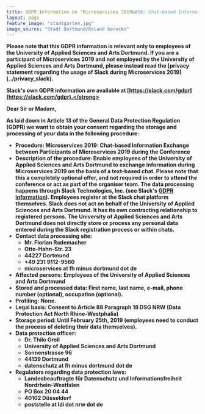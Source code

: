 ```yaml
---
title: GDPR Information on "Microservices 2019&#58; Chat-based Information Exchange between Participants of Microservices 2019 during the Conference"
layout: page
feature_image: "stadtgarten.jpg"
image_source: "Stadt Dortmund/Roland Gorecki"
---
```


<strong>
    Please note that this GDPR information is relevant only to employees of the University of Applied Sciences and Arts Dortmund. If you are a participant of Microservices 2019 and not employed
    by the University of Applied Sciences and Arts Dortmund, please instead read the [privacy statement regarding the usage of Slack during Microservices 2019](../privacy_slack).
</strong>

<strong>Slack's own GDPR information are available at [https://slack.com/gdpr](https://slack.com/gdpr).</strong>

Dear Sir or Madam,

As laid down in Article 13 of the General Data Protection Regulation (GDPR) we want to obtain your consent regarding the storage and processing of your data in the following procedure:

- Procedure: Microservices 2019: Chat-based Information Exchange between Participants of Microservices 2019 during the Conference
- Description of the procedure: Enable employees of the University of Applied Sciences and Arts Dortmund to exchange information during Microservices 2019 on the basis of a text-based chat.
Please note that this a completely optional offer, and not required in order to attend the conference or act as part of the organiser team. The data processing happens through Slack Technologies,
Inc. (see Slack's [GDPR information](https://slack.com/gdpr)). Employees register at the Slack chat platform themselves. Slack does not act on behalf of the University of Applied Sciences and Arts Dortmund. It has its own contracting relationship to registered persons. The University of Applied Sciences and Arts Dortmund does not directly store or process any personal data entered during the Slack registration process or within chats.
- Contact data processing site:
    - Mr. Florian Rademacher
    - Otto-Hahn-Str. 23
    - 44227 Dortmund
    - +49 231 9112-9560
    - microservices at fh minus dortmund dot de
- Affected persons: Employees of the University of Applied Sciences and Arts Dortmund
- Stored and processed data: First name, last name, e-mail, phone number (optional), occupation (optional).
- Profiling: None.
- Legal basis: Consent to Article 88 Paragraph 18 DSG NRW (Data Protection Act North Rhine-Westphalia)
- Storage period: Until February 25th, 2019 (employees need to conduct the process of deleting their data themselves).
- Data protection officer:
    - Dr. Thilo Groll
    - University of Applied Sciences and Arts Dortmund
    - Sonnenstrasse 96
    - 44139 Dortmund
    - datenschutz at fh minus dortmund dot de
- Regulators regarding data protection laws:
    - Landesbeauftragte für Datenschutz und Informationsfreiheit Nordrhein-Westfalen
    - PO Box 20 04 44
    - 40102 Düsseldorf
    - poststelle at ldi dot nrw dot de
